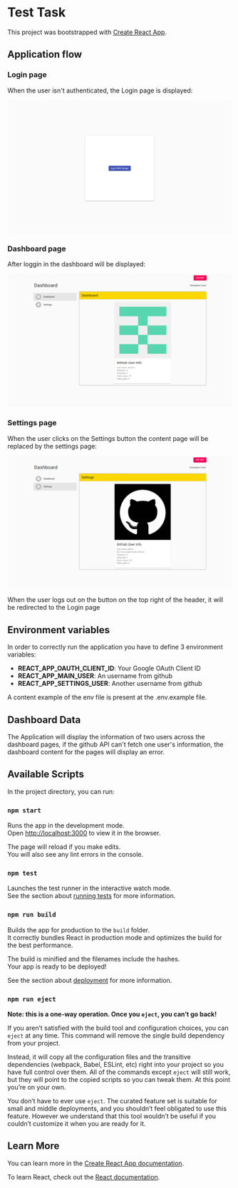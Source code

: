 # Test Task

This project was bootstrapped with [Create React App](https://github.com/facebook/create-react-app).

## Application flow

### Login page

When the user isn't authenticated, the Login page is displayed:

![login page screenshot](docs/login.png)

### Dashboard page

After loggin in the dashboard will be displayed:

![login page screenshot](docs/dashboard.png)

### Settings page

When the user clicks on the Settings button the content page will be replaced by the settings page:

![login page screenshot](docs/settings.png)

When the user logs out on the button on the top right of the header, it will be redirected to the Login page

## Environment variables

In order to correctly run the application you have to define 3 environment variables:

-   **REACT_APP_OAUTH_CLIENT_ID**: Your Google OAuth Client ID
-   **REACT_APP_MAIN_USER**: An username from github
-   **REACT_APP_SETTINGS_USER**: Another username from github

A content example of the env file is present at the .env.example file.

## Dashboard Data

The Application will display the information of two users across the dashboard pages, if the github API can't fetch one
user's information, the dashboard content for the pages will display an error.

## Available Scripts

In the project directory, you can run:

### `npm start`

Runs the app in the development mode.\
Open [http://localhost:3000](http://localhost:3000) to view it in the browser.

The page will reload if you make edits.\
You will also see any lint errors in the console.

### `npm test`

Launches the test runner in the interactive watch mode.\
See the section about [running tests](https://facebook.github.io/create-react-app/docs/running-tests) for more information.

### `npm run build`

Builds the app for production to the `build` folder.\
It correctly bundles React in production mode and optimizes the build for the best performance.

The build is minified and the filenames include the hashes.\
Your app is ready to be deployed!

See the section about [deployment](https://facebook.github.io/create-react-app/docs/deployment) for more information.

### `npm run eject`

**Note: this is a one-way operation. Once you `eject`, you can’t go back!**

If you aren’t satisfied with the build tool and configuration choices, you can `eject` at any time. This command will remove the single build dependency from your project.

Instead, it will copy all the configuration files and the transitive dependencies (webpack, Babel, ESLint, etc) right into your project so you have full control over them. All of the commands except `eject` will still work, but they will point to the copied scripts so you can tweak them. At this point you’re on your own.

You don’t have to ever use `eject`. The curated feature set is suitable for small and middle deployments, and you shouldn’t feel obligated to use this feature. However we understand that this tool wouldn’t be useful if you couldn’t customize it when you are ready for it.

## Learn More

You can learn more in the [Create React App documentation](https://facebook.github.io/create-react-app/docs/getting-started).

To learn React, check out the [React documentation](https://reactjs.org/).
